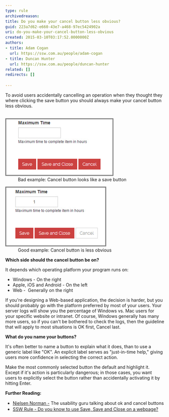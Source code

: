 ```yaml
---
type: rule
archivedreason: 
title: Do you make your cancel button less obvious?
guid: 223a7d62-e660-43e7-a468-97ec5424902a
uri: do-you-make-your-cancel-button-less-obvious
created: 2015-03-10T03:17:52.0000000Z
authors:
- title: Adam Cogan
  url: https://ssw.com.au/people/adam-cogan
- title: Duncan Hunter
  url: https://ssw.com.au/people/duncan-hunter
related: []
redirects: []

---
```



​To avoid users accidentally cancelling an operation when they thought they where clicking the save button you should always make your cancel button less obvious. 
<br><excerpt class='endintro'></excerpt><br>
<dl class="badImage"><dt>​<img src="bad-cancel-button-example.jpg" alt="bad-cancel-button-example.jpg" /></dt><dd>Bad example: Cancel button looks like a save button​​</dd></dl><dl class="goodImage"><dt>
      <img src="good-example-cancel-button.jpg" alt="good-example-cancel-button.jpg" /></dt><dd>​​​Good example: Cancel button is less obvious</dd></dl><p> 
   <strong>Which side should the cancel button be on?</strong></p><p>It depends which operating platform your program runs on:<br></p><ul><li>Windows - On the right</li><li>Apple, iOS and Android - On the left</li><li>Web -  ​Generally on the ​right</li></ul><p>If you're de​signing a Web-based application, the decision is harder, but you should probably go with the platform preferred by most of your users. Your server logs will show you the percentage of Windows vs. Mac users for your specific website or intranet. Of course, Windows generally has many more users, so if you can't be bothered to check the logs, then the guideline that will apply to most situations is OK first, Cancel last.​</p><p> 
   <strong>What do you name your buttons?</strong></p><p>It's often better to name a button to explain what it does, than to use a generic label like "OK". An explicit label serves as "just-in-time help," giving users more confidence in selecting the correct action.</p><p>Make the most commonly selected button the default and highlight it. Except if it's action is particularly dangerous; in those cases, you want users to explicitly select the button rather than accidentally activating it by hitting Enter.​​</p><p>
   <strong>Further Reading:</strong></p><ul><li>​<a href="http://www.nngroup.com/articles/ok-cancel-or-cancel-ok/" style="line-height:20px;background-color:initial;">​Nielsen Norman -</a> The usability guru talking about ok and cancel buttons​<br></li><li>
      <a href="/do-you-know-to-use-save-save-and-close-on-a-webpage">SSW Rule - ​Do you know to use Save, Save and Close on a webpage​?​​</a></li></ul>


